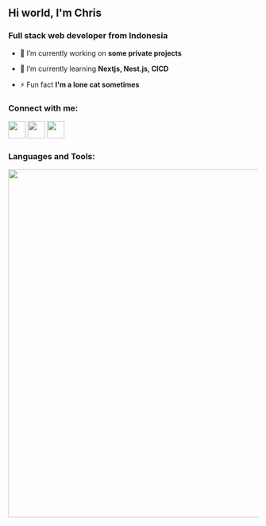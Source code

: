 <h2 align="left">Hi world, I'm Chris</h2>
<h3 align="left">Full stack web developer from Indonesia</h3>

- 🔭 I’m currently working on **some private projects**

- 🌱 I’m currently learning **Nextjs, Nest.js, CICD**

- ⚡ Fun fact **I'm a lone cat sometimes**

<h3 align="left">Connect with me:</h3>
<p align="left">
  <a href="https://www.linkedin.com/in/chrismanuellorando/" target="_blank"><img style="width:35px;height:35px" src="https://skillicons.dev/icons?i=linkedin" /></a>
  <a href="https://www.instagram.com/chris.lorando/" target="_blank"><img style="width:35px;height:35px" src="https://skillicons.dev/icons?i=instagram" /></a>
  <a href="https://github.com/chrislorando"><img style="width:35px;height:35px"src="https://skillicons.dev/icons?i=github" /></a>

</p>

<h3 align="left">Languages and Tools:</h3>

<p align="left"> 
  <a href="https://skillicons.dev">
    <img style="width:700px" src="https://skillicons.dev/icons?i=php,laravel,html,css,js,bootstrap,jquery,angular,react,ts,nodejs,express,go,mysql,redis,nginx,gitlab,git,figma,docker,vscode,linux" />
  </a>
</p>

